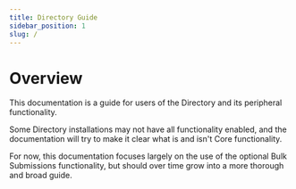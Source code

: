 ```yaml
---
title: Directory Guide
sidebar_position: 1
slug: /
---
```


# Overview

This documentation is a guide for users of the Directory and its peripheral functionality.

Some Directory installations may not have all functionality enabled, and the documentation will try to make it clear what is and isn't Core functionality.

For now, this documentation focuses largely on the use of the optional Bulk Submissions functionality, but should over time grow into a more thorough and broad guide.
